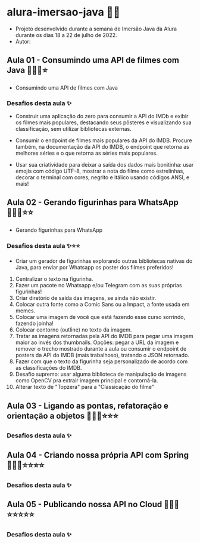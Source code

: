 # alura-imersao-java 👨🏾
- Projeto desenvolvido durante a semana de Imersão Java da Alura durante os dias 18 a 22 de julho de 2022.
- Autor: 
 
## Aula 01 - Consumindo uma API de filmes com Java 👨🏾‍💻⭐

- Consumindo uma API de filmes com Java

### Desafios desta aula ✨

- Construir uma aplicação do zero para consumir a API do IMDb e exibir os filmes mais populares, destacando seus pôsteres e visualizando sua classificação, sem utilizar bibliotecas externas.

- Consumir o endpoint de filmes mais populares da API do IMDB. Procure também, na documentação da API do IMDB, o endpoint que retorna as melhores séries e o que retorna as séries mais populares.

- Usar sua criatividade para deixar a saída dos dados mais bonitinha: usar emojis com código UTF-8, mostrar a nota do filme como estrelinhas, decorar o terminal com cores, negrito e itálico usando códigos ANSI, e mais! 

## Aula 02 - Gerando figurinhas para WhatsApp 👨🏾‍💻⭐⭐

- Gerando figurinhas para WhatsApp

### Desafios desta aula ✨⭐⭐

- Criar um gerador de figurinhas explorando outras bibliotecas nativas do Java, para enviar por Whatsapp os poster dos filmes preferidos!

1. Centralizar o texto na figurinha.
2. Fazer um pacote no Whatsapp e/ou Telegram com as suas próprias figurinhas!
3. Criar diretório de saída das imagens, se ainda não existir.
4. Colocar outra fonte como a Comic Sans ou a Impact, a fonte usada em memes.
5. Colocar uma imagem de você que está fazendo esse curso sorrindo, fazendo joinha!
6. Colocar contorno (outline) no texto da imagem.
7. Tratar as imagens retornadas pela API do IMDB para pegar uma imagem maior ao invés dos thumbnails. Opções: pegar a URL da imagem e remover o trecho mostrado durante a aula ou consumir o endpoint de posters da API do IMDB (mais trabalhoso), tratando o JSON retornado.
8. Fazer com que o texto da figurinha seja personalizado de acordo com as classificações do IMDB.
9. Desafio supremo: usar alguma biblioteca de manipulação de imagens como OpenCV pra extrair imagem principal e contorná-la.
10. Alterar texto de "Topzera" para a "Classicação do filme"


## Aula 03 - Ligando as pontas, refatoração e orientação a objetos 👨🏾‍💻⭐⭐⭐
### Desafios desta aula ✨


## Aula 04 - Criando nossa própria API com Spring 👨🏾‍💻⭐⭐⭐⭐
### Desafios desta aula ✨



## Aula 05 - Publicando nossa API no Cloud 👨🏾‍💻⭐⭐⭐⭐⭐
### Desafios desta aula ✨
